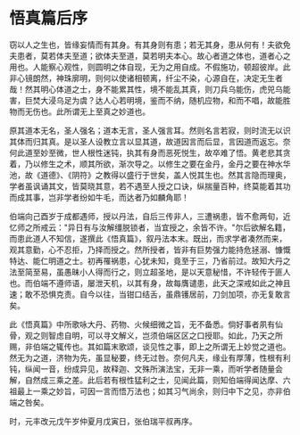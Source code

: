 # 悟真篇后序

窃以人之生也，皆缘妄情而有其身。有其身则有患；若无其身，患从何有！夫欲免夫患者，莫若体夫至道；欲体夫至道，莫若明夫本心。故心者道之体也，道者心之用也。人能察心观性，则圆明之体自现，无为之用自成。不假施功，顿超彼岸。此非心镜朗然，神珠廓明，则何以使诸相顿离，纤尘不染，心源自在，决定无生者哉！然其明心体道之士，身不能累其性，境不能乱其真，则刀兵乌能伤，虎兕乌能害，巨焚大浸乌足为虞？达人心若明境，鉴而不纳，随机应物，和而不唱，故能胜物而无伤也。此所谓无上至真之妙道也。

原其道本无名，圣人强名；道本无言，圣人强言耳。然则名言若寂，则时流无以识其体而归其真。是以圣人设教立言以显其道，故道因言而后显，言因道而返忘。奈何此道至妙至微，世人根性迷钝，执其有身而恶死悦生，故卒难了悟。黄老悲其贪着，乃以修生之术，顺其所欲，渐次导之。以修生之要在金丹，金丹之要在神水华池，故《道德》、《阴符》之教得以盛行于世矣，盖人悦其生也。然其言隐而理奥，学者虽讽诵其文，皆莫晓其意，若不遇至人授之口诀，纵揣量百种，终莫能着其功而成其事，岂非学者纷如牛毛，而达者乃如麟角耶！

伯端向己酉岁于成都遇师，授以丹法，自后三传非人，三遭祸患，皆不愈两旬，近忆师之所戒云："异日有与汝解缰脱锁者，当宜授之，余皆不许。"尔后欲解名籍，而患此道人不知信，遂撰此《悟真篇》，叙丹法本末。既出，而求学者凑然而来，观其意勤，心不忍拒，乃择而授之。然所授者，皆非有巨势强力能持危拯溺、慷慨特达、能仁明道之士。初再罹祸患，心犹未知，竟至于三，乃省前过。故知大丹之法至简至易，虽愚昧小人得而行之，则立超圣地，是以天意秘惜，不许轻传于匪人也。而伯端不遵师语，屡泄天机，以其有身，故每膺谴患，此天之深戒如此之神且速；敢不恐惧克责。自今以往，当钳口结舌，虽鼎镬居前，刀剑加项，亦无复敢言矣。

此《悟真篇》中所歌咏大丹、药物、火候细微之旨，无不备悉。倘好事者夙有仙骨，观之则智虑自明，可以寻文解义，岂须伯端区区之口授耶。如此，乃天之所赐，非伯端之辄传也。其如篇末歌颂，谈见性之事，即上之所谓无上妙觉之道也。然无为之道，济物为先，虽显秘要，终无过咎。奈何凡夫，缘业有厚薄，性根有利钝，纵闻一音，纷成异见，故释迦、文殊所演法宝，无非一乘，而听学者随量会解，自然成三乘之差。此后若有根性猛利之士，见闻此篇，则知伯端得闻达摩、六祖最上一乘之妙旨，可因一言而悟万法也；如其习气尚余，则归中下之见，亦非伯端之咎矣。

时，元丰改元戊午岁仲夏月戊寅日，张伯瑞平叔再序。
